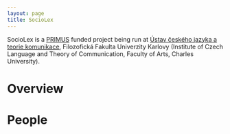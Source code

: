 ```yaml
---
layout: page
title: SocioLex
---
```


SocioLex is a [PRIMUS](https://cuni.cz/UKEN-558.html) funded project being run at [Ústav českého jazyka a teorie komunikace](https://ucjtk.ff.cuni.cz/), Filozofická Fakulta Univerzity Karlovy (Institute of Czech Language and Theory of Communication, Faculty of Arts, Charles University).

# Overview

# People
